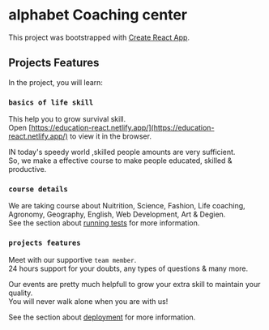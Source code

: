 # alphabet Coaching center

This project was bootstrapped with [Create React App](https://education-react.netlify.app/).

## Projects Features

In the project, you will learn:

### `basics of life skill`

This help you to grow survival skill.\
Open [https://education-react.netlify.app/](https://education-react.netlify.app/) to view it in the browser.

IN today's speedy world ,skilled people amounts are very sufficient.\
So, we make a effective course to make people educated, skilled & productive.

### `course details`

We are taking course about Nuitrition, Science, Fashion, Life coaching, Agronomy, Geography, English, Web Development, Art & Degien.\
See the section about [running tests](https://education-react.netlify.app/) for more information.

### `projects features`

Meet with our supportive `team member`.\
24 hours support for your doubts, any types of questions & many more.

Our events are pretty much helpfull to grow your extra skill to maintain your quality.\
You will never walk alone when you are with us!

See the section about [deployment](https://github.com/ProgrammingHeroWC4/review-website-akash-7313) for more information.
